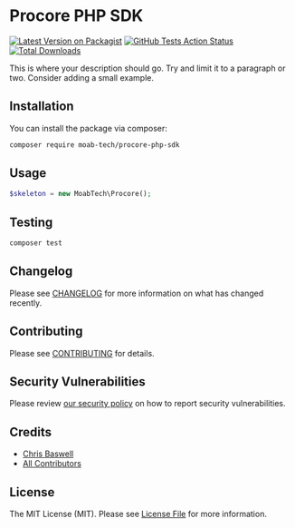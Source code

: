 # Procore PHP SDK

[![Latest Version on Packagist](https://img.shields.io/packagist/v/moab-tech/procore-php-sdk.svg?style=flat-square)](https://packagist.org/packages/moab-tech/procore-php-sdk)
[![GitHub Tests Action Status](https://img.shields.io/github/workflow/status/moab-tech/procore-php-sdk/run-tests?label=tests)](https://github.com/moab-tech/procore-php-sdk/actions?query=workflow%3Arun-tests+branch%3Amaster)
[![Total Downloads](https://img.shields.io/packagist/dt/moab-tech/procore-php-sdk.svg?style=flat-square)](https://packagist.org/packages/moab-tech/procore-php-sdk)


This is where your description should go. Try and limit it to a paragraph or two. Consider adding a small example.

## Installation

You can install the package via composer:

```bash
composer require moab-tech/procore-php-sdk
```

## Usage

``` php
$skeleton = new MoabTech\Procore();
```

## Testing

``` bash
composer test
```

## Changelog

Please see [CHANGELOG](CHANGELOG.md) for more information on what has changed recently.

## Contributing

Please see [CONTRIBUTING](.github/CONTRIBUTING.md) for details.

## Security Vulnerabilities

Please review [our security policy](../../security/policy) on how to report security vulnerabilities.

## Credits

- [Chris Baswell](https://github.com/chrisbaswell)
- [All Contributors](../../contributors)

## License

The MIT License (MIT). Please see [License File](LICENSE.md) for more information.
